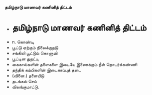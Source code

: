 **தமிழ்நாடு மாணவர் கணினித் திட்டம்**
- # தமிழ்நாடு மாணவர் கணினித் திட்டம்
- n. கொண்டி
- பூட்டு ஏற்கும் நிலைக்குறடு
- சங்கிலி பூட்டும் கொளுவி
- பூட்டின துறட்டி
- கைகால்களின் தளைகளை இடையே இணைக்கும் நீள் தொடர்க்கண்ணி
- தந்திக் கம்பிகளின் இடைகாப்புத் தடை
- (வினை.) தளையிடு
- தடங்கல் செய்
- விலங்குமாட்டு.

